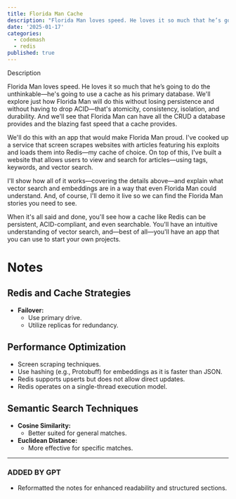 ```yaml
---
title: Florida Man Cache
description: "Florida Man loves speed. He loves it so much that he’s going to do the unthinkable—he's going to use a cache as his primary database. We'll explore just how Florida Man will do this without losing persistence and without having to drop ACID—that's atomicity, consistency, isolation, and durability. And we'll see that Florida Man can have all the CRUD a database provides and the blazing fast speed that a cache provides. We'll do this with an app that would make Florida Man proud. I've cooked up a service that screen scrapes websites with articles featuring his exploits and loads them into Redis—my cache of choice. On top of this, I've built a website that allows users to view and search for articles—using tags, keywords, and vector search. I'll show how all of it works—covering the details above—and explain what vector search and embeddings are in a way that even Florida Man could understand. And, of course, I'll demo it live so we can find the Florida Man stories you need to see. When it's all said and done, you'll see how a cache like Redis can be persistent, ACID-compliant, and even searchable. You'll have an intuitive understanding of vector search, and—best of all—you'll have an app that you can use to start your own projects. "
date: '2025-01-17'
categories:
  - codemash
  - redis
published: true
---
```


Description

Florida Man loves speed. He loves it so much that he’s going to do the unthinkable—he's going to use a cache as his primary database. We'll explore just how Florida Man will do this without losing persistence and without having to drop ACID—that's atomicity, consistency, isolation, and durability. And we'll see that Florida Man can have all the CRUD a database provides and the blazing fast speed that a cache provides.

We'll do this with an app that would make Florida Man proud. I've cooked up a service that screen scrapes websites with articles featuring his exploits and loads them into Redis—my cache of choice. On top of this, I've built a website that allows users to view and search for articles—using tags, keywords, and vector search.

I'll show how all of it works—covering the details above—and explain what vector search and embeddings are in a way that even Florida Man could understand. And, of course, I'll demo it live so we can find the Florida Man stories you need to see.

When it's all said and done, you'll see how a cache like Redis can be persistent, ACID-compliant, and even searchable. You'll have an intuitive understanding of vector search, and—best of all—you'll have an app that you can use to start your own projects.

# Notes

## Redis and Cache Strategies

- **Failover:**
  - Use primary drive.
  - Utilize replicas for redundancy.

## Performance Optimization

- Screen scraping techniques.
- Use hashing (e.g., Protobuff) for embeddings as it is faster than JSON.
- Redis supports upserts but does not allow direct updates.
- Redis operates on a single-thread execution model.

## Semantic Search Techniques

- **Cosine Similarity:**
  - Better suited for general matches.
- **Euclidean Distance:**
  - More effective for specific matches.

---

### ADDED BY GPT

- Reformatted the notes for enhanced readability and structured sections.
